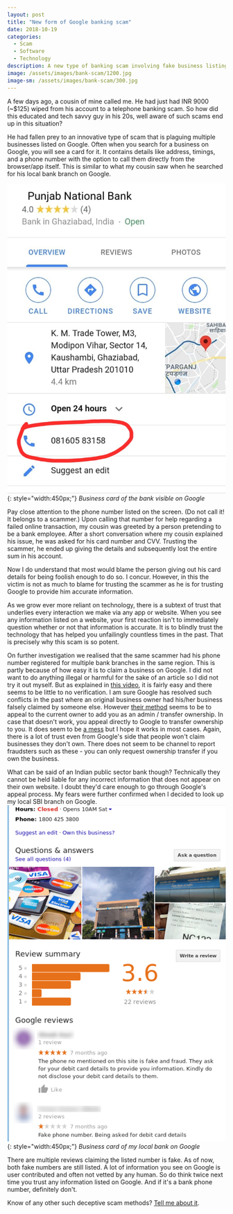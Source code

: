 ```yaml
---
layout: post
title: "New form of Google banking scam"
date: 2018-10-19
categories: 
  - Scam
  - Software
  - Technology
description: A new type of banking scam involving fake business listings is taking over Google [3 min read]
image: /assets/images/bank-scam/1200.jpg
image-sm: /assets/images/bank-scam/300.jpg
---
```

A few days ago, a cousin of mine called me. He had just had INR 9000 (~$125) wiped from his account to a telephone banking scam. So how did this educated and tech savvy guy in his 20s, well aware of such scams end up in this situation?

He had fallen prey to an innovative type of scam that is plaguing multiple businesses listed on Google. Often when you search for a business on Google, you will see a card for it. It contains details like address, timings, and a phone number with the option to call them directly from the browser/app itself. This is similar to what my cousin saw when he searched for his local bank branch on Google.

![pnb](/assets/images/bank-scam/pnb.jpeg){: style="width:450px;"}
*Business card of the bank visible on Google*

Pay close attention to the phone number listed on the screen. (Do not call it! It belongs to a scammer.) Upon calling that number for help regarding a failed online transaction, my cousin was greeted by a person pretending to be a bank employee. After a short conversation where my cousin explained his issue, he was asked for his card number and CVV. Trusting the scammer, he ended up giving the details and subsequently lost the entire sum in his account.

Now I do understand that most would blame the person giving out his card details for being foolish enough to do so. I concur. However, in this the victim is not as much to blame for trusting the scammer as he is for trusting Google to provide him accurate information.

As we grow ever more reliant on technology, there is a subtext of trust that underlies every interaction we make via any app or website. When you see any information listed on a website, your first reaction isn't to immediately question whether or not that information is accurate. It is to blindly trust the technology that has helped you unfailingly countless times in the past. That is precisely why this scam is so potent.

On further investigation we realised that the same scammer had his phone number registered for multiple bank branches in the same region. This is partly because of how easy it is to claim a business on Google. I did not want to do anything illegal or harmful for the sake of an article so I did not try it out myself. But as explained in [this video](https://www.youtube.com/watch?v=UdCZMWkYDJQ), it is fairly easy and there seems to be little to no verification. I am sure Google has resolved such conflicts in the past where an original business owner had his/her business falsely claimed by someone else. However [their method](https://www.youtube.com/watch?v=uz7tiZgCgw8) seems to be to appeal to the current owner to add you as an admin / transfer ownership. In case that doesn't work, you appeal directly to Google to transfer ownership to you. It does seem to be [a mess](https://www.en.advertisercommunity.com/t5/Verification/Someone-else-verified-my-page/td-p/478594) but I hope it works in most cases. Again, there is a lot of trust even from Google's side that people won't claim businesses they don't own. There does not seem to be channel to report fraudsters such as these - you can only request ownership transfer if you own the business.

What can be said of an Indian public sector bank though? Technically they cannot be held liable for any incorrect information that does not appear on their own website. I doubt they'd care enough to go through Google's appeal process. My fears were further confirmed when I decided to look up my local SBI branch on Google.
![sbi](/assets/images/bank-scam/sbi.png){: style="width:450px;"}
*Business card of my local bank on Google*

There are multiple reviews claiming the listed number is fake. As of now, both fake numbers are still listed. A lot of information you see on Google is user contributed and often not vetted by any human. So do think twice next time you trust any information listed on Google. And if it's a bank phone number, definitely don't.

Know of any other such deceptive scam methods? [Tell me about it](mailto:abhijit@abhijittomar.com).